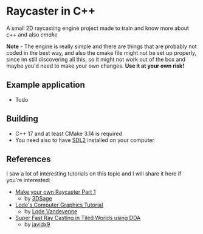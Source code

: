 # Raycaster in C++

A small 2D raycasting engine project made to train and know more about *c++* and also *cmake*

**Note** - The engine is really simple and there are things that are probably not coded in the best way, and also the cmake file might not be set up properly, since im still discovering all this, so it might not work out of the box and maybe you'd need to make your own changes. **Use it at your own risk!**

## Example application

 - Todo

## Building

 - C++ 17 and at least CMake 3.14 is required
 - You need also to have [SDL2](https://www.libsdl.org/download-2.0.php) installed on your computer


## References

I saw a lot of interesting tutorials on this topic and I will share it here if you're interested:

 - [Make your own Raycaster Part 1](https://www.youtube.com/watch?v=gYRrGTC7GtA)
    - by [3DSage](https://www.youtube.com/c/3DSage)
 - [Lode's Computer Graphics Tutorial](https://lodev.org/cgtutor/raycasting.html)
    - by [Lode Vandevenne](https://lodev.org/)
 - [Super Fast Ray Casting in Tiled Worlds using DDA](https://www.youtube.com/watch?v=NbSee-XM7WA)
    - by [javidx9](https://www.youtube.com/channel/UC-yuWVUplUJZvieEligKBkA)

